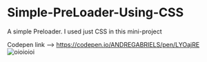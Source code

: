 # Simple-PreLoader-Using-CSS
A simple Preloader. I used just CSS in this mini-project
 
Codepen link --> https://codepen.io/ANDREGABRIELS/pen/LYOajRE
![oioioioi](https://user-images.githubusercontent.com/60861872/156905497-719a2921-3007-49e3-a420-39a29aa0cf46.gif)

